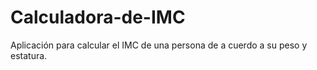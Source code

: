 # Calculadora-de-IMC
Aplicación para calcular el IMC de una persona de a cuerdo a su peso y estatura.
